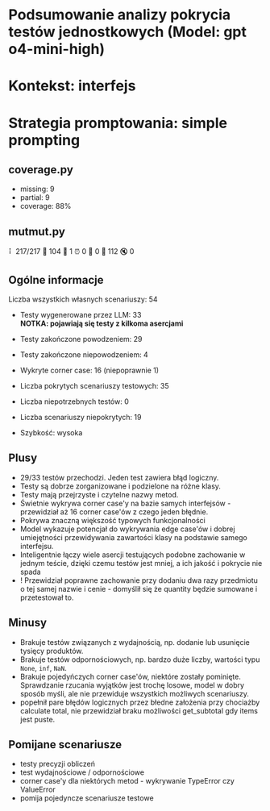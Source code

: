 # Podsumowanie analizy pokrycia testów jednostkowych (Model: gpt o4-mini-high)
# Kontekst: interfejs
# Strategia promptowania: simple prompting

## coverage.py
- missing: 9
- partial: 9
- coverage: 88%

## mutmut.py
⠇ 217/217  🎉 104 🫥 1  ⏰ 0  🤔 0  🙁 112  🔇 0

## Ogólne informacje

Liczba wszystkich własnych scenariuszy: 54

- Testy wygenerowane przez LLM: 33
<br/> <strong>NOTKA: pojawiają się testy z kilkoma asercjami</strong>
- Testy zakończone powodzeniem: 29
- Testy zakończone niepowodzeniem: 4

- Wykryte corner case: 16 (niepoprawnie 1)

- Liczba pokrytych scenariuszy testowych: 35
- Liczba niepotrzebnych testów: 0
- Liczba scenariuszy niepokrytych: 19
- Szybkość: wysoka

## Plusy

- 29/33 testów przechodzi. Jeden test zawiera błąd logiczny.
- Testy są dobrze zorganizowane i podzielone na różne klasy.
- Testy mają przejrzyste i czytelne nazwy metod.
- Świetnie wykrywa corner case'y na bazie samych interfejsów - przewidział aż 16 corner case'ów z czego jeden błędnie.
- Pokrywa znaczną większość typowych funkcjonalności
- Model wykazuje potencjał do wykrywania edge case'ów i dobrej umiejętności przewidywania zawartości klasy na podstawie samego interfejsu.
- Inteligentnie łączy wiele asercji testujących podobne zachowanie w jednym teście, dzięki czemu testów jest mniej, a ich jakość i pokrycie nie spada
- ! Przewidział poprawne zachowanie przy dodaniu dwa razy przedmiotu o tej samej nazwie i cenie - domyślił się że quantity będzie sumowane i przetestował to.

## Minusy

- Brakuje testów związanych z wydajnością, np. dodanie lub usunięcie tysięcy produktów.
- Brakuje testów odpornościowych, np. bardzo duże liczby, wartości typu `None`, `inf`, `NaN`.
- Brakuje pojedyńczych corner case'ów, niektóre zostały pominięte. Sprawdzanie rzucania wyjątków jest trochę losowe, model w dobry sposób myśli, ale nie przewiduje wszystkich możliwych scenariuszy.
- popełnił pare błędów logicznych przez błedne założenia przy chociażby calculate total, nie przewidział braku możliwości get_subtotal gdy items jest puste.

## Pomijane scenariusze

- testy precyzji obliczeń
- test wydajnościowe / odpornościowe
- corner case'y dla niektórych metod - wykrywanie TypeError czy ValueError
- pomija pojedyncze scenariusze testowe
